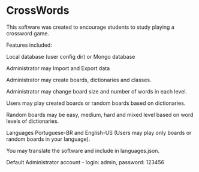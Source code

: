 # CrossWords

This software was created to encourage students to study playing a crossword game.

Features included:

Local database (user config dir) or Mongo database

Administrator may Import and Export data

Administrator may create boards, dictionaries and classes.

Administrator may change board size and number of words in each level.

Users may play created boards or random boards based on dictionaries.

Random boards may be easy, medium, hard and mixed level based on word levels of dictionaries.

Languages Portuguese-BR and English-US (Users may play only boards or random boards in your language).

You may translate the software and include in languages.json.

Default Administrator account -
login: admin,
password: 123456
